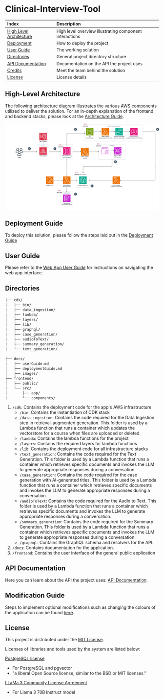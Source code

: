 # Clinical-Interview-Tool

| Index                                               | Description                                             |
| :-------------------------------------------------- | :------------------------------------------------------ |
| [High Level Architecture](#high-level-architecture) | High level overview illustrating component interactions |
| [Deployment](#deployment-guide)                     | How to deploy the project                               |
| [User Guide](#user-guide)                           | The working solution                                    |
| [Directories](#directories)                         | General project directory structure                     |
| [API Documentation](#api-documentation)             | Documentation on the API the project uses               |
| [Credits](#credits)                                 | Meet the team behind the solution                       |
| [License](#license)                                 | License details                                         |

## High-Level Architecture

The following architecture diagram illustrates the various AWS components utilized to deliver the solution. For an in-depth explanation of the frontend and backend stacks, please look at the [Architecture Guide](docs/architectureDeepDive.md).

![Alt text](docs/images/architecture.png)

## Deployment Guide

To deploy this solution, please follow the steps laid out in the [Deployment Guide](./docs/deploymentGuide.md)

## User Guide

Please refer to the [Web App User Guide](./docs/userGuide.md) for instructions on navigating the web app interface.

## Directories

```
├── cdk/
│   ├── bin/
│   ├── data_ingestion/
│   ├── lambda/
│   ├── layers/
│   ├── lib/
|   ├── graphql/
|   ├── case_generation/
|   ├── audioToText/
|   ├── summary_generation/
│   └── text_generation/

├── docs/
│   ├── userGuide.md
│   ├── deploymentGuide.md
│   ├── images/
├── frontend/
│   ├── public/
│   └── src/
│       ├── app/
│       └── components/

```

1. `/cdk`: Contains the deployment code for the app's AWS infrastructure
   - `/bin`: Contains the instantiation of CDK stack
   - `/data_ingestion`: Contains the code required for the Data Ingestion step in retrieval-augmented generation. This folder is used by a Lambda function that runs a container which updates the vectorstore for a course when files are uploaded or deleted.
   - `/lambda`: Contains the lambda functions for the project
   - `/layers`: Contains the required layers for lambda functions
   - `/lib`: Contains the deployment code for all infrastructure stacks
   - `/text_generation`: Contains the code required for the Text Generation. This folder is used by a Lambda function that runs a container which retrieves specific documents and invokes the LLM to generate appropriate responses during a conversation.
   - `/case_generation`: Contains the code required for the case generation with AI-generated titles. This folder is used by a Lambda function that runs a container which retrieves specific documents and invokes the LLM to generate appropriate responses during a conversation.
   - `/audioToText`: Contains the code required for the Audio to Text. This folder is used by a Lambda function that runs a container which retrieves specific documents and invokes the LLM to generate appropriate responses during a conversation.
   - `/summary_generation`: Contains the code required for the Summary Generation. This folder is used by a Lambda function that runs a container which retrieves specific documents and invokes the LLM to generate appropriate responses during a conversation.
   - `/graphql`: Contains the GraphQL schema and resolvers for the API.
2. `/docs`: Contains documentation for the application.
3. `/frontend`: Contains the user interface of the general public application

## API Documentation

Here you can learn about the API the project uses: [API Documentation](./docs/api-documentation.pdf).

## Modification Guide

Steps to implement optional modifications such as changing the colours of the application can be found
[here](./docs/modificationGuide.md).
## License

This project is distributed under the [MIT License](LICENSE).

Licenses of libraries and tools used by the system are listed below:

[PostgreSQL license](https://www.postgresql.org/about/licence/)

- For PostgreSQL and pgvector
- "a liberal Open Source license, similar to the BSD or MIT licenses."

[LLaMa 3 Community License Agreement](https://llama.meta.com/llama3/license/)

- For Llama 3 70B Instruct model